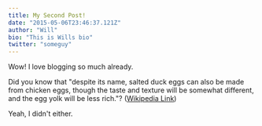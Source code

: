 ```yaml
---
title: My Second Post!
date: "2015-05-06T23:46:37.121Z"
author: "Will"
bio: "This is Wills bio"
twitter: "someguy"
---
```


Wow! I love blogging so much already.

Did you know that "despite its name, salted duck eggs can also be made from
chicken eggs, though the taste and texture will be somewhat different, and the
egg yolk will be less rich."?
([Wikipedia Link](http://en.wikipedia.org/wiki/Salted_duck_egg))

Yeah, I didn't either.

